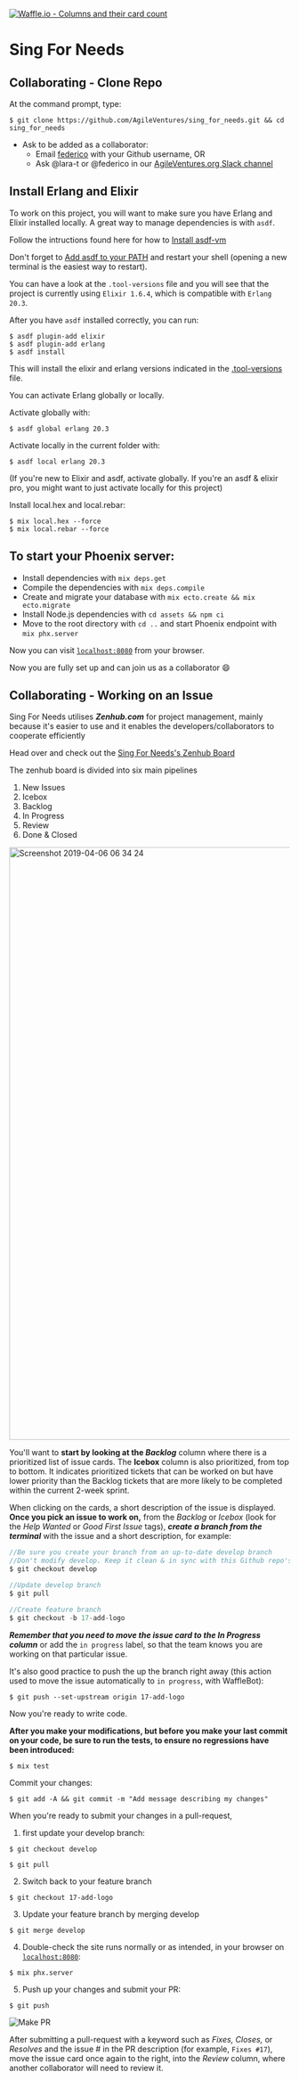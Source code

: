 [![Waffle.io - Columns and their card count](https://badge.waffle.io/AgileVentures/sing_for_needs.svg?columns=all)](https://waffle.io/AgileVentures/sing_for_needs)

# Sing For Needs

## Collaborating - Clone Repo

At the command prompt, type:
```
$ git clone https://github.com/AgileVentures/sing_for_needs.git && cd sing_for_needs
```

  * Ask to be added as a collaborator:
    * Email [federico](mailto:federico@championer.org?Subject=I%20want%20to%20collaborate%20on%20ChampionerOne) with your Github username, OR
    * Ask @lara-t or @federico in our [AgileVentures.org Slack channel](https://agileventures.slack.com/messages/phoenix_one)

## Install Erlang and Elixir
To work on this project, you will want to make sure you have Erlang and Elixir installed locally.
A great way to manage dependencies is with `asdf`. 

Follow the intructions found here for how to [Install asdf-vm](https://asdf-vm.com/#/core-manage-asdf-vm?id=install-asdf-vm)

Don't forget to [Add asdf to your PATH](https://asdf-vm.com/#/core-manage-asdf-vm?id=add-to-your-shell) and restart your shell (opening a new terminal is the easiest way to restart).

You can have a look at the `.tool-versions` file and you will see that the project is currently using `Elixir 1.6.4`, which is compatible with `Erlang 20.3`.

After you have `asdf` installed correctly, you can run:

```
$ asdf plugin-add elixir
$ asdf plugin-add erlang
$ asdf install
```

This will install the elixir and erlang versions indicated in the [.tool-versions](.tool-versions) file.

You can activate Erlang globally or locally.

Activate globally with:

```
$ asdf global erlang 20.3
```

Activate locally in the current folder with:

```
$ asdf local erlang 20.3
```

(If you're new to Elixir and asdf, activate globally. If you're an asdf & elixir pro, you might want to just activate locally for this project)

Install local.hex and local.rebar:

```
$ mix local.hex --force
$ mix local.rebar --force
```

## To start your Phoenix server:

  * Install dependencies with `mix deps.get`
  * Compile the dependencies with `mix deps.compile`
  * Create and migrate your database with `mix ecto.create && mix ecto.migrate`
  * Install Node.js dependencies with `cd assets && npm ci`
  * Move to the root directory with `cd ..` and start Phoenix endpoint with `mix phx.server`

Now you can visit [`localhost:8080`](http://localhost:8080) from your browser.

Now you are fully set up and can join us as a collaborator :smile:

## Collaborating - Working on an Issue

Sing For Needs utilises ***Zenhub.com*** for project management, mainly because it's easier to use and it enables the developers/collaborators to cooperate efficiently

Head over and check out the [Sing For Needs's Zenhub Board](https://app.zenhub.com/workspaces/sing-for-needs-5c8d188a534a9b0a86cdc451/board?repos=108547295)
 
The zenhub board is divided into six main pipelines

1. New Issues
2. Icebox
3. Backlog
4. In Progress
5. Review
6. Done & Closed

<img width="1064" alt="Screenshot 2019-04-06 06 34 24" src="https://user-images.githubusercontent.com/11988089/55668942-6ce5f980-5836-11e9-8e0b-3d1d5cef3837.png">

You'll want to **start by looking at the *Backlog*** column where there is a prioritized list of issue cards. The **Icebox** column is also prioritized, from top to bottom. It indicates prioritized tickets that can be worked on but have lower priority than the Backlog tickets that are more likely to be completed within the current 2-week sprint.

When clicking on the cards, a short description of the issue is displayed.
**Once you pick an issue to work on,** from the *Backlog* or *Icebox* (look for the *Help Wanted* or *Good First Issue* tags), ***create a branch from the terminal*** with the issue and a short description, for example:

```js
//Be sure you create your branch from an up-to-date develop branch
//Don't modify develop. Keep it clean & in sync with this Github repo's develop branch
$ git checkout develop

//Update develop branch
$ git pull

//Create feature branch
$ git checkout -b 17-add-logo
```

***Remember that you need to move the issue card to the In Progress column*** or add the `in progress` label, so that the team knows you are working on that particular issue.

It's also good practice to push the up the branch right away (this action used to move the issue automatically to `in progress`, with WaffleBot):

```
$ git push --set-upstream origin 17-add-logo
```

Now you're ready to write code.

**After you make your modifications, but before you make your last commit on your code, be sure to run the tests, to ensure no regressions have been introduced:**
```
$ mix test
```

Commit your changes:

```
$ git add -A && git commit -m "Add message describing my changes"
```

When you're ready to submit your changes in a pull-request, 

1. first update your develop branch:

```
$ git checkout develop
 
$ git pull
```

2. Switch back to your feature branch
```
$ git checkout 17-add-logo
```

3. Update your feature branch by merging develop
```
$ git merge develop
```
4. Double-check the site runs normally or as intended, in your browser on [`localhost:8080`](http://localhost:8080): 
``` 
$ mix phx.server
````
5. Push up your changes and submit your PR:
``` shell
$ git push
```
![Make PR](https://dl.dropbox.com/s/j50pk714r3i872p/Screenshot%202018-06-07%2001.58.45.png)

After submitting a pull-request with a keyword such as *Fixes, Closes,* or *Resolves* and the issue # in the PR description (for example, `Fixes #17`), move the issue card once again to the right, into the *Review* column, where another collaborator will need to review it.
